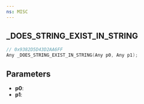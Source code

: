 ```yaml
---
ns: MISC
---
```

## _DOES_STRING_EXIST_IN_STRING

```c
// 0x9382D5D43D2AA6FF
Any _DOES_STRING_EXIST_IN_STRING(Any p0, Any p1);
```

## Parameters
* **p0**:
* **p1**:

